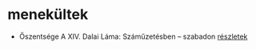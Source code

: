 # menekültek

- Őszentsége A XIV. Dalai Láma: Száműzetésben – szabadon [részletek](../_details/%C5%90szents%C3%A9ge%20A%20XIV.%20Dalai%20L%C3%A1ma.md#id_610)